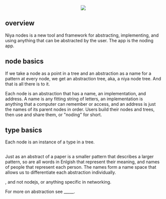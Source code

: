 <p align=center>
</br>
<img src="https://github.com/johans-work/niyanodes/assets/108384802/8db06b17-19a3-4a30-b5ac-0ebb34114648">
</br>
</p>

## overview

Niya nodes is a new tool and framework for abstracting, implementing, and using anything that can be abstracted by the user. The app is the noding app.

## node basics

If we take a node as a point in a tree and an abstraction as a name for a pattern at every node, we get an abstraction tree, aka, a niya node tree. And that is all there is to it. 

Each node is an abstraction that has a name, an implementation, and address. A name is any fitting string of letters, an implementation is anything that a computer can remember or access, and an address is just the names of its parent nodes in order. Users build their nodes and trees, then use and share them, or "noding" for short.
  
## type basics

Each node is an instance of a type in a tree. 



##

Just as an abstract of a paper is a smaller pattern that describes a larger pattern, so are all words in Enlgish that represent their meaning, and names of people that represent each person. The names form a name space that allows us to differentiate each abstraction individually.


, and not nodejs, or anything specific in networking.

For more on abstraction see _____.





